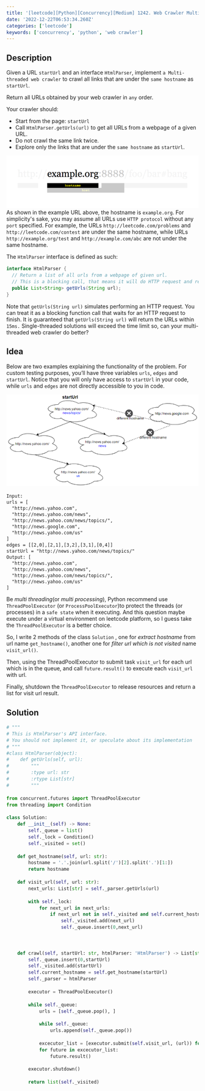 ```yaml
---
title: '[leetcode][Python][Concurrency][Medium] 1242. Web Crawler Multithreaded'
date: '2022-12-22T06:53:34.260Z'
categories: ['leetcode']
keywords: ['concurrency', 'python', 'web crawler']
---
```


## Description

Given a URL `startUrl` and an interface `HtmlParser`, implement `a Multi-threaded web crawler` to crawl all links that are under the `same hostname` as `startUrl`.

Return all URLs obtained by your web crawler in `any` order.

Your crawler should:

*   Start from the page: `startUrl`
*   Call `HtmlParser.getUrls(url)` to get all URLs from a webpage of a given URL.
*   Do not crawl the same link twice.
*   Explore only the links that are under the `same hostname` as `startUrl`.

![](/images/leetcode/concurrency/web-crawler-multithreaded/image_0.png)
As shown in the example URL above, the hostname is `example.org`. For simplicity's sake, you may assume all URLs use `HTTP protocol` without any `port` specified. For example, the URLs `http://leetcode.com/problems` and `http://leetcode.com/contest` are under the same hostname, while URLs `http://example.org/test` and `http://example.com/abc` are not under the same hostname.

The `HtmlParser` interface is defined as such:
```java
interface HtmlParser {  
  // Return a list of all urls from a webpage of given url.  
  // This is a blocking call, that means it will do HTTP request and return when this request is finished.  
  public List<String> getUrls(String url);  
}
```

Note that `getUrls(String url)` simulates performing an HTTP request. You can treat it as a blocking function call that waits for an HTTP request to finish. It is guaranteed that `getUrls(String url)` will return the URLs within `15ms.` Single-threaded solutions will exceed the time limit so, can your multi-threaded web crawler do better?

## Idea

Below are two examples explaining the functionality of the problem. For custom testing purposes, you’ll have three variables `urls`, `edges` and `startUrl`. Notice that you will only have access to `startUrl` in your code, while `urls` and `edges` are not directly accessible to you in code.

![](/images/leetcode/concurrency/web-crawler-multithreaded/image_1.png)
```pre
Input:  
urls = [  
  "http://news.yahoo.com",  
  "http://news.yahoo.com/news",  
  "http://news.yahoo.com/news/topics/",  
  "http://news.google.com",  
  "http://news.yahoo.com/us"  
]  
edges = [[2,0],[2,1],[3,2],[3,1],[0,4]]  
startUrl = "http://news.yahoo.com/news/topics/"  
Output: [  
  "http://news.yahoo.com",  
  "http://news.yahoo.com/news",  
  "http://news.yahoo.com/news/topics/",  
  "http://news.yahoo.com/us"  
]
```

Be _multi threading_(or _multi processing_), Python recommend use `ThreadPoolExecutor` (or `ProcessPoolExecutor`)to protect the threads (or processes) in a `safe state` when it executing. And this question maybe execute under a virtual environment on leetcode platform, so I guess take the `ThreadPoolExecutor` is a better choice.

So, I write 2 methods of the class `Solution` , one for _extract hostname_ from url name `get_hostname()`, another one for _filter url which is not visited_ name `visit_url()`.

Then, using the ThreadPoolExecutor to submit task `visit_url` for each url which is in the queue, and call `future.result()` to execute each `visit_url` with url.

Finally, shutdown the `ThreadPoolExecutor` to release resources and return a list for visit url result.

## Solution
```python
# """  
# This is HtmlParser's API interface.  
# You should not implement it, or speculate about its implementation  
# """  
#class HtmlParser(object):  
#    def getUrls(self, url):  
#        """  
#        :type url: str  
#        :rtype List[str]  
#        """  
  
from concurrent.futures import ThreadPoolExecutor  
from threading import Condition  
  
class Solution:  
    def __init__(self) -> None:  
        self._queue = list()  
        self._lock = Condition()  
        self._visited = set()  
  
    def get_hostname(self, url: str):  
        hostname = '.'.join(url.split('/')[2].split('.')[1:])   
        return hostname  
  
    def visit_url(self, url: str):  
        next_urls: List[str] = self._parser.getUrls(url)  
  
        with self._lock:  
            for next_url in next_urls:  
                if next_url not in self._visited and self.current_hostname == self.get_hostname(next_url) :  
                    self._visited.add(next_url)  
                    self._queue.insert(0,next_url)  
  
  
  
    def crawl(self, startUrl: str, htmlParser: 'HtmlParser') -> List[str]:  
        self._queue.insert(0,startUrl)  
        self._visited.add(startUrl)  
        self.current_hostname = self.get_hostname(startUrl)  
        self._parser = htmlParser  
          
        executor = ThreadPoolExecutor()  
  
        while self._queue:  
            urls = [self._queue.pop(), ]  
  
            while self._queue:  
                urls.append(self._queue.pop())  
  
            excecutor_list = [executor.submit(self.visit_url, (url)) for url in urls]  
            for future in excecutor_list:  
                future.result()  
          
        executor.shutdown()  
  
        return list(self._visited)

```